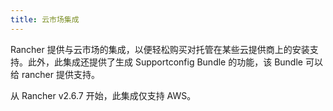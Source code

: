 ```yaml
---
title: 云市场集成
---
```


<head>
  <link rel="canonical" href="https://ranchermanager.docs.rancher.com/zh/integrations-in-rancher/cloud-marketplace"/>
</head>

Rancher 提供与云市场的集成，以便轻松购买对托管在某些云提供商上的安装支持。此外，此集成还提供了生成 Supportconfig Bundle 的功能，该 Bundle 可以给 rancher 提供支持。

从 Rancher v2.6.7 开始，此集成仅支持 AWS。
